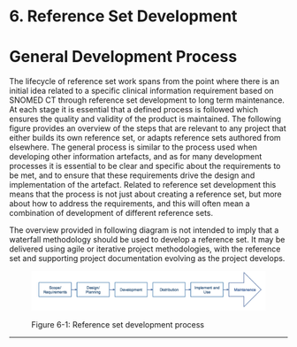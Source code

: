 # 6. Reference Set Development

# General Development Process 

The lifecycle of reference set work spans from the point where there is an initial idea related to a specific clinical information requirement based on SNOMED CT through reference set development to long term maintenance. At each stage it is essential that a defined process is followed which ensures the quality and validity of the product is maintained. The following figure provides an overview of the steps that are relevant to any project that either builds its own reference set, or adapts reference sets authored from elsewhere. The general process is similar to the process used when developing other information artefacts, and as for many development processes it is essential to be clear and specific about the requirements to be met, and to ensure that these requirements drive the design and implementation of the artefact. Related to reference set development this means that the process is not just about creating a reference set, but more about how to address the requirements, and this will often mean a combination of development of different reference sets. 

The overview provided in following diagram is not intended to imply that a waterfall methodology should be used to develop a reference set. It may be delivered using agile or iterative project methodologies, with the reference set and supporting project documentation evolving as the project develops. 

<figure><img src="../images/35985706.png" alt="" title=""><figcaption><p>Figure 6-1: Reference set development process</p></figcaption></figure>

  

* * *
